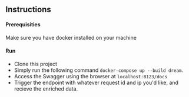## Instructions
#### Prerequisities 
Make sure you have docker installed on your machine

#### Run
- Clone this project
- Simply run the following command `docker-compose up --build dream`.
- Access the Swagger using the browser at `localhost:8123/docs`
- Trigger the endpoint with whatever request id and ip you'd like, and recieve the enriched data.
